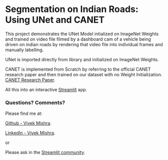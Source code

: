 # Segmentation on Indian Roads: Using UNet and CANET

This project demonstrates the UNet Model intialized on ImageNet Weights and trained on video file filmed by a dashboard cam of a vehicle being driven on indian roads by rendering that video file into individual frames and manually labelling. 

UNet is imported directly from library and initialized on ImageNet Weights.

CANET is implemented from Scratch by referring to the official CANET research paper and then trained on our dataset with no Weight Initialization.
[CANET Research Paper](https://arxiv.org/pdf/2002.12041.pdf).

All this into an interactive [Streamlit](https://streamlit.io) app.

### Questions? Comments?

Please find me at: 

[Github - Vivek Mishra](https://github.com/vk18mishra).

[LinkedIn - Vivek Mishra](https://linkedin.com/in/vivek-mishra-12081997).

or

Please ask in the [Streamlit community](https://discuss.streamlit.io).
